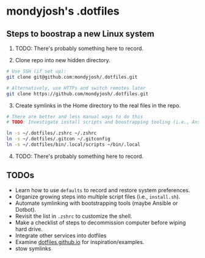 # mondyjosh's .dotfiles

## Steps to boostrap a new Linux system

1. TODO: There's probably something here to record.

2. Clone repo into new hidden directory.

```bash
# Use SSH (if set up):
git clone git@github.com:mondyjosh/.dotfiles.git

# Alternatively, use HTTPs and switch remotes later
git clone https://github.com/mondyjosh/.dotfiles.git
```

3. Create symlinks in the Home directory to the real files in the repo.
```bash
# There are better and less manual ways to do this
# TODO: Investigate install scripts and boostrapping tooling (i.e., Ansible)

ln -s ~/.dotfiles/.zshrc ~/.zshrc
ln -s ~/.dotfiles/.gitcon ~/.gitconfig
ln -s ~/.dotfiles/bin/.local/scripts ~/bin/.local
```

4. TODO: There's probably something here to record.

## TODOs

- Learn how to use `defaults` to record and restore system preferences.
- Organize growing steps into multiple script files (i.e., `install.sh`).
- Automate symlinking with bootstrapping tools (maybe Ansible or Dotbot).
- Revisit the list in `.zshrc` to customize the shell.
- Make a checklist of steps to decommission computer before wiping hard drive. 
- Integrate other services into dotfiles
- Examine [dotfiles.github.io](https://dotfiles.github.io) for inspiration/examples.
- stow symlinks
